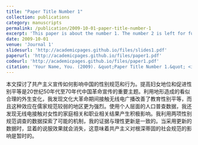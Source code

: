 ```yaml
---
title: "Paper Title Number 1"
collection: publications
category: manuscripts
permalink: /publication/2009-10-01-paper-title-number-1
excerpt: 'This paper is about the number 1. The number 2 is left for future work.'
date: 2009-10-01
venue: 'Journal 1'
slidesurl: 'http://academicpages.github.io/files/slides1.pdf'
paperurl: 'http://academicpages.github.io/files/paper1.pdf'
codeurl: 'http://academicpages.github.io/files/paper1.pdf'
citation: 'Your Name, You. (2009). &quot;Paper Title Number 1.&quot; <i>Journal 1</i>. 1(1).'
---
```


本文探讨了共产主义宣传如何影响中国的性别规范和行为。提高妇女地位和促进性别平等是20世纪50年代至70年代中国革命宣传的重要主题。利用地形造成的看似合理的外生变化，我发现文化大革命期间接触无线电广播改善了教育性别平等，而且这种效应在儒家规范较弱的地区更为强烈。使用个人层面的人口普查数据，我还发现无线电接触对女性的家庭相关和职业相关结果产生积极影响。我利用两项性别规范调查的数据探索了可能的机制，我的证据与理性更新是一致的。当采用更新的数据时，显着的说服效果就会消失，这意味着共产主义对根深蒂固的社会规范的影响是暂时的。
